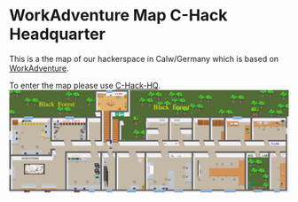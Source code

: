 # WorkAdventure Map C-Hack Headquarter

This is a the map of our hackerspace in Calw/Germany which is based on [WorkAdventure](https://workadventu.re).

To enter the map please use [C-Hack-HQ](https://play.workadventu.re/@/c-hack/c-hack-world/c-hack-hq).
![map](./main.png)


